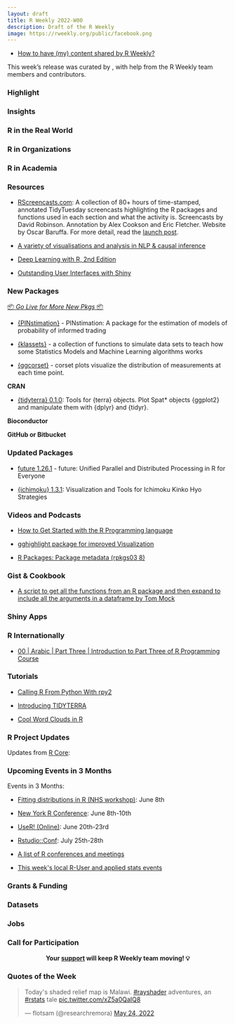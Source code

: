 ```yaml
---
layout: draft
title: R Weekly 2022-W00
description: Draft of the R Weekly
image: https://rweekly.org/public/facebook.png
---
```



+ [How to have (my) content shared by R Weekly?](https://github.com/rweekly/rweekly.org#how-to-have-my-content-shared-by-r-weekly)

This week’s release was curated by [](), with help from the R Weekly team members and contributors.



###  Highlight


### Insights



### R in the Real World



###  R in Organizations



###  R in Academia



###  Resources

+ [RScreencasts.com](https://www.rscreencasts.com/?ref=rweekly): A collection of 80+ hours of time-stamped, annotated TidyTuesday screencasts highlighting the R packages and functions used in each section and what the activity is. Screencasts by David Robinson. Annotation by Alex Cookson and Eric Fletcher. Website by Oscar Baruffa. For more detail, read the [launch post](https://oscarbaruffa.com/rscreencasts/?ref=rweekly). 

+ [A variety of visualisations and analysis in NLP & causal inference](https://filmicaesthetic.github.io/)

+ [Deep Learning with R, 2nd Edition](https://blogs.rstudio.com/ai/posts/2022-05-24-deep-learning-with-r-2e/)

+ [Outstanding User Interfaces with Shiny](https://unleash-shiny.rinterface.com/welcome.html)


###  New Packages

<p class="added-hostname"><a href="https://rweekly.org/live" target="_blank" class="externalLink">📦 <i>Go Live for More New Pkgs</i> 📦</a></p>

+ [{PINstimation}](https://pinstimation.com/) - PINstimation: A package for the estimation of models of probability of informed trading

+ [{klassets}](https://github.com/jbkunst/klassets/) -  a collection of functions to simulate data sets to teach how some Statistics Models and Machine Learning algorithms works

+ [{ggcorset}](https://cran.r-project.org/web/packages/ggcorset/vignettes/corset_plot_intro.html) - corset plots visualize the distribution of measurements at each time point.

**CRAN**

+ [{tidyterra} 0.1.0](https://dieghernan.github.io/tidyterra/): Tools for {terra} objects. Plot Spat* objects {ggplot2} and manipulate them with {dplyr} and {tidyr}.


**Bioconductor**


**GitHub or Bitbucket**



### Updated Packages


* [future 1.26.1](https://future.futureverse.org/) - future: Unified Parallel and Distributed Processing in R for Everyone


+ [{ichimoku} 1.3.1](https://cran.r-project.org/package=ichimoku): Visualization and Tools for Ichimoku Kinko Hyo Strategies


###  Videos and Podcasts

+ [How to Get Started with the R Programming language](https://www.youtube.com/watch?v=wfshEa_F2FQ)

+ [gghighlight package for improved Visualization](https://www.youtube.com/watch?v=1IHAZcumjkA)

+ [R Packages: Package metadata (rpkgs03 8)](https://www.youtube.com/watch?v=vQSYeGwX9yQ)

### Gist & Cookbook

+ [A script to get all the functions from an R package and then expand to include all the arguments in a dataframe by Tom Mock](https://gist.github.com/jthomasmock/336b9f605050c331da37d7ecec450902)

### Shiny Apps



### R Internationally

+ [00 | Arabic | Part Three | Introduction to Part Three of R Programming Course](https://www.youtube.com/watch?v=uumUZCAU_YQ)

###  Tutorials

+ [Calling R From Python With rpy2](https://rviews.rstudio.com/2022/05/25/calling-r-from-python-with-rpy2/)

+ [Introducing TIDYTERRA](https://dieghernan.github.io/202205_tidyterra/)

+ [Cool Word Clouds in R](https://spencerschien.info/post/data_viz_how_to/dense_word_clouds/)

<!--<div class="post-more-begin></div><div class="post-more-end"></div>-->

###  R Project Updates

Updates from [R Core](http://developer.r-project.org/blosxom.cgi/R-devel/NEWS):


###  Upcoming Events in 3 Months

Events in 3 Months:

+ [Fitting distributions in R (NHS workshop)](https://www.eventbrite.co.uk/e/nhs-r-workshop-fitting-distributions-in-r-june-2022-tickets-338906667967?aff=estw&utm-campaign=social&utm-content=attendeeshare&utm-medium=discovery&utm-source=tw&utm-term=listing): June 8th

+ [New York R Conference](https://rstats.ai/nyr/): June 8th-10th

+ [UseR! (Online)](https://user2022.r-project.org/): June 20th-23rd

+ [Rstudio::Conf](https://www.rstudio.com/conference/): July 25th-28th

+ [A list of R conferences and meetings](https://jumpingrivers.github.io/meetingsR/events.html)

+ [This week's local R-User and applied stats events](https://community.rstudio.com/c/irl)

### Grants & Funding


### Datasets

### Jobs




###  Call for Participation


<p class="hide-support added-hostname support-rweekly" style="text-align: center;font-weight: bold;">Your <a class="non-visited externalLink" href="https://www.patreon.com/rweekly" onclick="pas(this)">support</a> will keep R Weekly team moving! 💡</p>

###  Quotes of the Week

<blockquote class="twitter-tweet"><p lang="en" dir="ltr">Today&#39;s shaded relief map is Malawi. <a href="https://twitter.com/hashtag/rayshader?src=hash&amp;ref_src=twsrc%5Etfw">#rayshader</a> adventures, an <a href="https://twitter.com/hashtag/rstats?src=hash&amp;ref_src=twsrc%5Etfw">#rstats</a> tale <a href="https://t.co/xZ5a0QaIQ8">pic.twitter.com/xZ5a0QaIQ8</a></p>&mdash; flotsam (@researchremora) <a href="https://twitter.com/researchremora/status/1529121134712602624?ref_src=twsrc%5Etfw">May 24, 2022</a></blockquote> <script async src="https://platform.twitter.com/widgets.js" charset="utf-8"></script>


